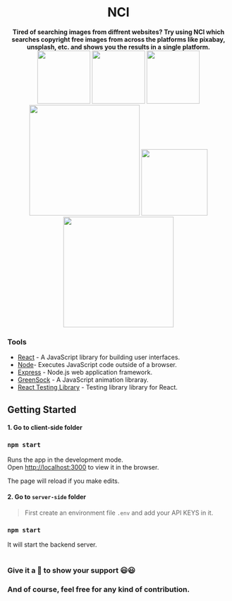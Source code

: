 <div align="center">
    <h1>NCI</h1>
     <b>Tired of searching images from diffrent websites? Try using NCI which searches copyright free images from across the platforms like pixabay, unsplash, etc. and shows you the results in a single platform.</b>
      <img src="https://img.shields.io/github/license/msk4862/Copyright-free-image-search?style=flat-square" width="120">
      <img src="https://img.shields.io/github/v/release/msk4862/Copyright-free-image-search?style=flat-square" width="120">
      <img src="https://img.shields.io/github/license/msk4862/Copyright-free-image-search?style=flat-square" width="120">
      <img src="https://forthebadge.com/images/badges/powered-by-responsibility.svg" width="250">
      <img src="https://forthebadge.com/images/badges/built-with-love.svg" width="150">
      <img src="https://forthebadge.com/images/badges/made-with-javascript.svg" width="250">
</div>

### Tools

- [React](https://reactjs.org/) - A JavaScript library for building user interfaces. 
- [Node](https://nodejs.org/en/)- Executes JavaScript code outside of a browser.
- [Express](https://expressjs.com/) - Node.js web application framework.
- [GreenSock](https://greensock.com/) - A JavaScript animation libraray.
- [React Testing Library](https://github.com/testing-library/react-testing-library) - Testing library library for React.

## Getting Started
#### 1. Go to client-side folder
### `npm start`

Runs the app in the development mode.<br />
Open [http://localhost:3000](http://localhost:3000) to view it in the browser.

The page will reload if you make edits.<br />


#### 2. Go to `server-side` folder
> First create an environment file `.env` and add your API KEYS in it.
### `npm start`

It will start the backend server.
<br />
<br />
### Give it a 🌟 to show your support 😃😃 
### And of course, feel free for any kind of contribution.
